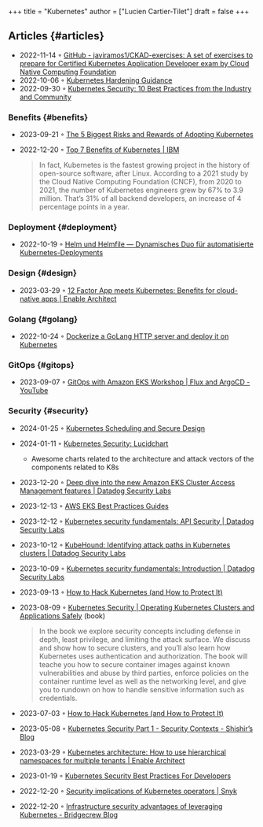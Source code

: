 +++
title = "Kubernetes"
author = ["Lucien Cartier-Tilet"]
draft = false
+++

## Articles {#articles}

-   2022-11-14 ◦ [GitHub - javiramos1/CKAD-exercises: A set of exercises to prepare for Certified Kubernetes Application Developer exam by Cloud Native Computing Foundation](https://github.com/javiramos1/CKAD-exercises)
-   2022-10-06 ◦ [Kubernetes Hardening Guidance](https://media.defense.gov/2022/Aug/29/2003066362/-1/-1/0/CTR_KUBERNETES_HARDENING_GUIDANCE_1.2_20220829.PDF)
-   2022-09-30 ◦ [Kubernetes Security: 10 Best Practices from the Industry and Community](https://dev.to/castai/kubernetes-security-10-best-practices-from-the-industry-and-community-1bp6)


### Benefits {#benefits}

-   2023-09-21 ◦ [The 5 Biggest Risks and Rewards of Adopting Kubernetes](https://dev.to/rigdev/the-risks-and-rewards-of-adopting-kubernetes-1k57)
-   2022-12-20 ◦ [Top 7 Benefits of Kubernetes | IBM](https://www.ibm.com/cloud/blog/top-7-benefits-of-kubernetes)

    > In fact, Kubernetes is the fastest growing project in the history of open-source software, after Linux. According to a 2021 study by the Cloud Native Computing Foundation (CNCF), from 2020 to 2021, the number of Kubernetes engineers grew by 67% to 3.9 million. That’s 31% of all backend developers, an increase of 4 percentage points in a year.


### Deployment {#deployment}

-   2022-10-19 ◦ [Helm und Helmfile — Dynamisches Duo für automatisierte Kubernetes-Deployments](https://www.innoq.com/de/articles/2022/10/helm-und-helmfile/)


### Design {#design}

-   2023-03-29 ◦ [12 Factor App meets Kubernetes: Benefits for cloud-native apps | Enable Architect](https://www.redhat.com/architect/12-factor-app-containers)


### Golang {#golang}

-   2022-10-24 ◦ [Dockerize a GoLang HTTP server and deploy it on Kubernetes](https://dev.to/aksrao1998/dockerize-a-golang-http-server-and-deploy-it-on-kubernetes-592j)


### GitOps {#gitops}

-   2023-09-07 ◦ [GitOps with Amazon EKS Workshop | Flux and ArgoCD - YouTube](https://www.youtube.com/watch?v=dONzzCc0oHo&t=865s&ab_channel=ContainersfromtheCouch)


### Security {#security}

-   2024-01-25 ◦ [Kubernetes Scheduling and Secure Design](https://blog.doyensec.com/2024/01/23/k8s-scheduling-secure-design.html)
-   2024-01-11 ◦ [Kubernetes Security: Lucidchart](https://lucid.app/lucidchart/d034d4e7-4f8f-46c2-ad9d-276cde0e0c48/view?page=lmQ5yvIR~cw0#)
    -   Awesome charts related to the architecture and attack vectors of the components related to K8s
-   2023-12-20 ◦ [Deep dive into the new Amazon EKS Cluster Access Management features | Datadog Security Labs](https://securitylabs.datadoghq.com/articles/eks-cluster-access-management-deep-dive/)
-   2023-12-13 ◦ [AWS EKS Best Practices Guides](https://aws.github.io/aws-eks-best-practices/security/docs/)
-   2023-12-12 ◦ [Kubernetes security fundamentals: API Security | Datadog Security Labs](https://securitylabs.datadoghq.com/articles/kubernetes-security-fundamentals-part-2/)
-   2023-10-12 ◦ [KubeHound: Identifying attack paths in Kubernetes clusters | Datadog Security Labs](https://securitylabs.datadoghq.com/articles/kubehound-identify-kubernetes-attack-paths/)
-   2023-10-09 ◦ [Kubernetes security fundamentals: Introduction | Datadog Security Labs](https://securitylabs.datadoghq.com/articles/kubernetes-security-fundamentals-part-1/)
-   2023-09-13 ◦ [How to Hack Kubernetes (and How to Protect It)](https://goteleport.com/blog/how-to-hack-kubernetes/?utm_campaign=0912Cooperpress&utm_medium=partner&utm_source=golang)
-   2023-08-09 ◦ [Kubernetes Security | Operating Kubernetes Clusters and Applications Safely](https://kubernetes-security.info/) (book)

    > In the book we explore security concepts including defense in depth, least
    > privilege, and limiting the attack surface. We discuss and show how to secure
    > clusters, and you’ll also learn how Kubernetes uses authentication and
    > authorization. The book will teache you how to secure container images against
    > known vulnerabilities and abuse by third parties, enforce policies on the
    > container runtime level as well as the networking level, and give you to
    > rundown on how to handle sensitive information such as credentials.

-   2023-07-03 ◦ [How to Hack Kubernetes (and How to Protect It)](https://goteleport.com/blog/how-to-hack-kubernetes/?utm_campaign=0308HackK8sBlog&utm_medium=partner&utm_source=golang)
-   2023-05-08 ◦ [Kubernetes Security Part 1 - Security Contexts - Shishir’s Blog](https://shishirsubedi.com.np/kubernetes/kubernetes_security/)
-   2023-03-29 ◦ [Kubernetes architecture: How to use hierarchical namespaces for multiple tenants | Enable Architect](https://www.redhat.com/architect/kubernetes-hierarchical-namespaces)
-   2023-01-19 ◦ [Kubernetes Security Best Practices For Developers](https://dev.to/pavanbelagatti/kubernetes-security-best-practices-for-developers-2b92)
-   2022-12-20 ◦ [Security implications of Kubernetes operators | Snyk](https://snyk.io/blog/security-implications-of-kubernetes-operators/)
-   2022-12-20 ◦ [Infrastructure security advantages of leveraging Kubernetes - Bridgecrew Blog](https://bridgecrew.io/blog/advantages-of-kubernetes-infrastructure-security/)
